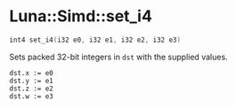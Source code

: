# Luna::Simd::set_i4

```c++
int4 set_i4(i32 e0, i32 e1, i32 e2, i32 e3)
```

Sets packed 32-bit integers in `dst` with the supplied values. 


```
dst.x := e0
dst.y := e1
dst.z := e2
dst.w := e3
```


